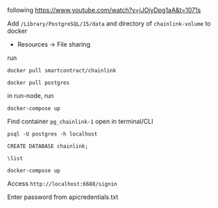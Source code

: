 following https://www.youtube.com/watch?v=jJOjyDpg1aA&t=1071s



Add `/Library/PostgreSQL/15/data` and directory of `chainlink-volume` to docker

- Resources -> File sharing



run

`docker pull smartcontract/chainlink`

`docker pull postgres`

in run-node, run

`docker-compose up`



Find container `pg_chainlink-1` open in terminal/CLI

`psql -U postgres -h localhost`

`CREATE DATABASE chainlink;`

`\list`

`docker-compose up`



Access `http://localhost:6688/signin`

Enter password from apicredentials.txt